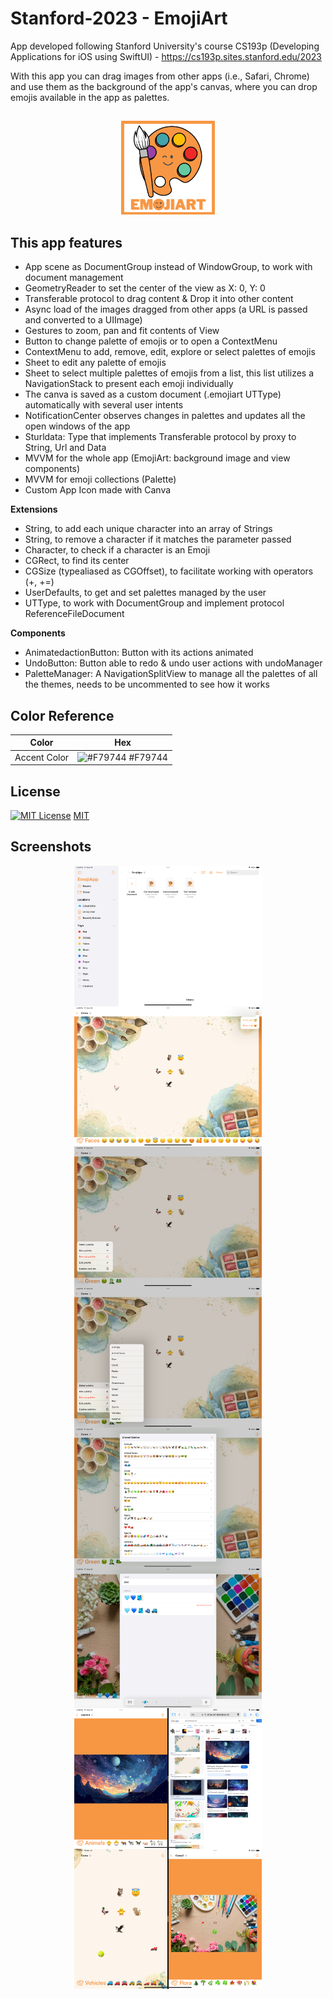 # Stanford-2023 - EmojiArt
App developed following Stanford University's course CS193p (Developing Applications for iOS using SwiftUI) - https://cs193p.sites.stanford.edu/2023

With this app you can drag images from other apps (i.e., Safari, Chrome) and use them as the background of the app's canvas, where you can drop emojis available in the app as palettes.
##
<p align="center">
<img src="EmojiApp/EmojiApp/Assets.xcassets/AppIcon.appiconset/emojiIcon.png" alt="App icon" title="App icon" width="150" height="150">
</p>

## This app features 
- App scene as DocumentGroup instead of WindowGroup, to work with document management
- GeometryReader to set the center of the view as X: 0, Y: 0
- Transferable protocol to drag content & Drop it into other content
- Async load of the images dragged from other apps (a URL is passed and converted to a UIImage)
- Gestures to zoom, pan and fit contents of View
- Button to change palette of emojis or to open a ContextMenu
- ContextMenu to add, remove, edit, explore or select palettes of emojis
- Sheet to edit any palette of emojis
- Sheet to select multiple palettes of emojis from a list, this list utilizes a NavigationStack to present each emoji individually
- The canva is saved as a custom document (.emojiart UTType) automatically with several user intents
- NotificationCenter observes changes in palettes and updates all the open windows of the app
- Sturldata: Type that implements Transferable protocol by proxy to String, Url and Data
- MVVM for the whole app (EmojiArt: background image and view components)
- MVVM for emoji collections (Palette)
- Custom App Icon made with Canva

**Extensions**
- String, to add each unique character into an array of Strings
- String, to remove a character if it matches the parameter passed
- Character, to check if a character is an Emoji
- CGRect, to find its center
- CGSize (typealiased as CGOffset), to facilitate working with operators (+, +=)
- UserDefaults, to get and set palettes managed by the user
- UTType, to work with DocumentGroup and implement protocol ReferenceFileDocument

**Components**
- AnimatedactionButton: Button with its actions animated
- UndoButton: Button able to redo & undo user actions with undoManager
- PaletteManager: A NavigationSplitView to manage all the palettes of all the themes, needs to be uncommented to see how it works

## Color Reference

| Color             | Hex                                                                |
| ----------------- | ------------------------------------------------------------------ |
| Accent Color | ![#F79744](https://via.placeholder.com/10/f79744?text=+) #F79744 |

## License

[![MIT License](https://img.shields.io/badge/License-MIT-green.svg)](https://choosealicense.com/licenses/mit/) [MIT](https://choosealicense.com/licenses/mit/) 

## Screenshots
<div style="display: flex; flex-wrap: wrap; justify-content: space-around;">
    <img src="Screenshots/Simulator Screenshot - iPad Pro (12.9-inch) (6th generation) - 2024-03-29 at 16.34.19.png" alt="Home View" title="Home View" width="300">
    <img src="Screenshots/Simulator Screenshot - iPad Pro (12.9-inch) (6th generation) - 2024-03-29 at 16.39.44.png" alt="Canva View & Undo button" title="Canva View & Undo button" width="300">
    <img src="Screenshots/Simulator Screenshot - iPad Pro (12.9-inch) (6th generation) - 2024-03-29 at 16.40.03.png" alt="Canva View & Context Menu" title="Canva View & Context Menu" width="300">
    <img src="Screenshots/Simulator Screenshot - iPad Pro (12.9-inch) (6th generation) - 2024-03-29 at 16.40.14.png" alt="Select palette" title="Select palette" width="300">
</div> 
<div style="display: flex; flex-wrap: wrap; justify-content: space-around;">
    <img src="Screenshots/Simulator Screenshot - iPad Pro (12.9-inch) (6th generation) - 2024-03-29 at 16.40.23.png" alt="Explore palettes" title="Explore palettes" width="300">
    <img src="Screenshots/Simulator Screenshot - iPad Pro (12.9-inch) (6th generation) - 2024-03-29 at 16.45.30.png" alt="Edit palette" title="Edit palette" width="300">
    <img src="Screenshots/Simulator Screenshot - iPad Pro (12.9-inch) (6th generation) - 2024-03-29 at 16.49.07.png" alt="Split View with another app" title="Split View with another app" width="300">
    <img src="Screenshots/Simulator Screenshot - iPad Pro (12.9-inch) (6th generation) - 2024-03-29 at 17.21.38.png" alt="Two windows of EmojiArt" title="Two windows of EmojiArt" width="300">
</div> 
